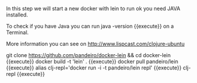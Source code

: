 In this step we will start a new docker with lein to run ok you need JAVA installed.

To check if you have Java you can run java -version {{execute}} on a Terminal.

More information you can see on http://www.lispcast.com/clojure-ubuntu

git clone https://github.com/pandeiro/docker-lein && cd docker-lein {{execute}}
docker build -t 'lein' . {{execute}}
docker pull pandeiro/lein {{execute}}
alias clj-repl='docker run -i -t pandeiro/lein repl' {{execute}}
clj-repl {{execute}}